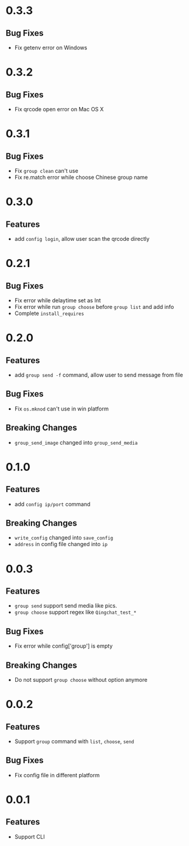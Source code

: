 # 0.3.3

## Bug Fixes

- Fix getenv error on Windows

# 0.3.2

## Bug Fixes

- Fix qrcode open error on Mac OS X

# 0.3.1

## Bug Fixes

- Fix `group clean` can't use
- Fix re.match error while choose Chinese group name

# 0.3.0

## Features

- add `config login`, allow user scan the qrcode directly

# 0.2.1

## Bug Fixes

- Fix error while delaytime set as Int
- Fix error while run `group choose` before `group list` and add info
- Complete `install_requires`

# 0.2.0

## Features

- add `group send -f` command, allow user to send message from file

## Bug Fixes

- Fix `os.mknod` can't use in win platform

## Breaking Changes

- `group_send_image` changed into `group_send_media`

# 0.1.0

## Features

- add `config ip/port` command

## Breaking Changes

- `write_config` changed into `save_config`
- `address` in config file changed into `ip`

# 0.0.3

## Features

- `group send` support send media like pics.
- `group choose` support regex like `Qingchat_test_*`

## Bug Fixes

- Fix error while config['group'] is empty

## Breaking Changes

- Do not support `group choose` without option anymore

# 0.0.2

## Features

- Support `group` command with `list`, `choose`, `send`

## Bug Fixes

- Fix config file in different platform

# 0.0.1

## Features

- Support CLI